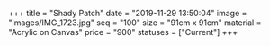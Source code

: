 +++
title = "Shady Patch"
date = "2019-11-29 13:50:04"
image = "images/IMG_1723.jpg"
seq = "100"
size = "91cm x 91cm"
material = "Acrylic on Canvas"
price = "900"
statuses = ["Current"]
+++
